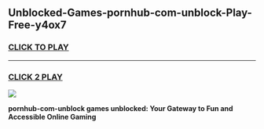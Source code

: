
## Unblocked-Games-pornhub-com-unblock-Play-Free-y4ox7
<h3>
<a href="https://premium76.site?title=pornhub-com-unblock&ref=18A1">CLICK TO PLAY</a></h3>
<hr>

<h3>
<a href="https://premium76.site?title=pornhub-com-unblock&ref=18A1">CLICK 2 PLAY</a>
  
</h3>

<a href="https://premium76.site?title=pornhub-com-unblock&ref=18A1"><img src="https://clearcache.store/games.png"></a>


**pornhub-com-unblock games unblocked: Your Gateway to Fun and Accessible Online Gaming**
